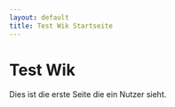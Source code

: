 ```yaml
---
layout: default
title: Test Wik Startseite
---
```


# Test Wik
Dies ist die erste Seite die ein Nutzer sieht.

